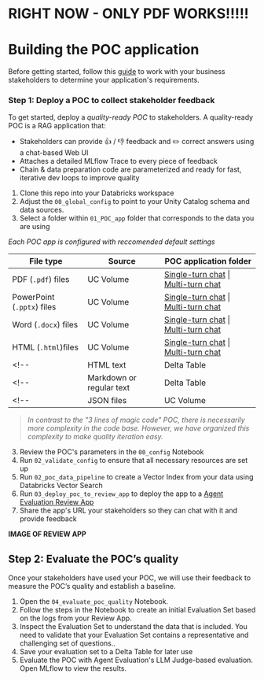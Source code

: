 # RIGHT NOW - ONLY PDF WORKS!!!!!

# Building the POC application

Before getting started, follow this [guide]() to work with your business stakeholders to determine your application's requirements.

### Step 1: Deploy a POC to collect stakeholder feedback

To get started, deploy a *quality-ready POC* to stakeholders.  A quality-ready POC is a RAG application that:
- Stakeholders can provide 👍 / 👎 feedback and ✏️ correct answers using a chat-based Web UI 
- Attaches a detailed MLflow Trace to every piece of feedback
- Chain & data preparation code are parameterized and ready for fast, iterative dev loops to improve quality

1. Clone this repo into your Databricks workspace
2. Adjust the `00_global_config` to point to your Unity Catalog schema and data sources.
2. Select a folder within `01_POC_app` folder that corresponds to the data you are using

*Each POC app is configured with reccomended default settings*

| File type                        | Source            | POC application folder |
|----------------------------------|-------------------|------------------------|
| PDF (`.pdf`) files                        |   UC Volume                |        [Single-turn chat]()        \|  [Multi-turn chat]()        |
| PowerPoint (`.pptx`) files                 |       UC Volume            |         [Single-turn chat]()        \|  [Multi-turn chat]()        |
| Word (`.docx`) files                       |    UC Volume               |         [Single-turn chat]()        \|  [Multi-turn chat]()        |
| HTML (`.html`)files                     |    UC Volume               |               [Single-turn chat]()        \|  [Multi-turn chat]()        |
<!-- | HTML text                     |    Delta Table               |               [Single-turn chat]()        \|  [Multi-turn chat]()        | -->
<!-- | Markdown or regular text         |        Delta Table           |            [Single-turn chat]()        \|  [Multi-turn chat]()        | -->
<!-- | JSON files        |         UC Volume          |          [Single-turn chat]()        \|  [Multi-turn chat]()        | -->

> *In contrast to the "3 lines of magic code" POC, there is necessarily more complexity in the code base. However, we have organized this complexity to make quality iteration easy.*

3. Review the POC's parameters in the `00_config` Notebook
4. Run `02_validate_config` to ensure that all necessary resources are set up
4. Run `02_poc_data_pipeline` to create a Vector Index from your data using Databricks Vector Search
5. Run `03_deploy_poc_to_review_app` to deploy the app to a [Agent Evaluation Review App]()
6. Share the app's URL your stakeholders so they can chat with it and provide feedback

**IMAGE OF REVIEW APP**

## Step 2: Evaluate the POC’s quality

Once your stakeholders have used your POC, we will use their feedback to measure the POC’s quality and establish a baseline.

1. Open the `04_evaluate_poc_quality` Notebook.
2. Follow the steps in the Notebook to create an initial Evaluation Set based on the logs from your Review App.
3. Inspect the Evaluation Set to understand the data that is included.  You need to validate that your Evaluation Set contains a representative and challenging set of questions..
4. Save your evaluation set to a Delta Table for later use
5. Evaluate the POC with Agent Evaluation's LLM Judge-based evaluation.  Open MLflow to view the results.
